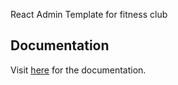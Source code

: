 React Admin Template for fitness club 
## Documentation

Visit [here](https://elstar.themenate.net/docs/documentation/introduction) for the documentation.

